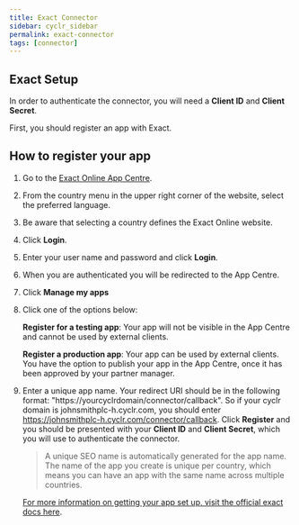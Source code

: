 ```yaml
---
title: Exact Connector
sidebar: cyclr_sidebar
permalink: exact-connector
tags: [connector]
---
```


Exact Setup
---------------
In order to authenticate the connector, you will need a **Client ID** and **Client Secret**.

First, you should register an app with Exact.

How to register your app
---------------

1. Go to the [Exact Online App Centre](https://apps.exactonline.com/).
2. From the country menu in the upper right corner of the website, select the preferred language.
3. Be aware that selecting a country defines the Exact Online website.
4. Click **Login**.
5. Enter your user name and password and click **Login**.
6. When you are authenticated you will be redirected to the App Centre.
7. Click **Manage my apps**
8. Click one of the options below:

    **Register for a testing app**: Your app will not be visible in the App Centre and cannot be used by external clients.
  
    **Register a production app**: Your app can be used by external clients. You have the option to publish your app in the App Centre, once it has been approved by your partner manager.

9. Enter a unique app name.  Your redirect URI should be in the following format: "https://yourcyclrdomain/connector/callback".  So if your cyclr domain is johnsmithplc-h.cyclr.com, you should enter https://johnsmithplc-h.cyclr.com/connector/callback. Click **Register** and you should be presented with your **Client ID** and **Client Secret**, which you will use to authenticate the connector.

    >A unique SEO name is automatically generated for the app name. The name of the app you create is unique per country, which means you can have an app with the same name across multiple countries.

    [For more information on getting your app set up, visit the official exact docs here](https://support.exactonline.com/community/s/knowledge-base#All-All-DNO-Content-oauth-eol-oauth-devstep1).

